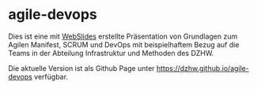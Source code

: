 # agile-devops
Dies ist eine mit [WebSlides](https://webslides.tv/demos) erstellte Präsentation von Grundlagen zum Agilen Manifest, SCRUM und DevOps mit beispielhaftem Bezug auf die Teams in der Abteilung Infrastruktur und Methoden des DZHW.

Die aktuelle Version ist als Github Page unter https://dzhw.github.io/agile-devops verfügbar.
